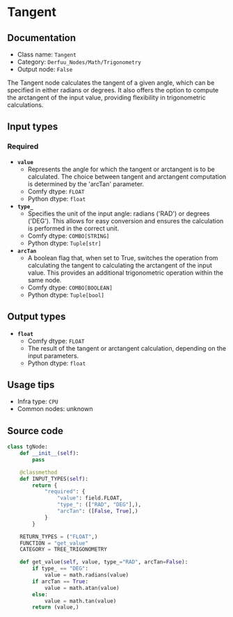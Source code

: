 # Tangent
## Documentation
- Class name: `Tangent`
- Category: `Derfuu_Nodes/Math/Trigonometry`
- Output node: `False`

The Tangent node calculates the tangent of a given angle, which can be specified in either radians or degrees. It also offers the option to compute the arctangent of the input value, providing flexibility in trigonometric calculations.
## Input types
### Required
- **`value`**
    - Represents the angle for which the tangent or arctangent is to be calculated. The choice between tangent and arctangent computation is determined by the 'arcTan' parameter.
    - Comfy dtype: `FLOAT`
    - Python dtype: `float`
- **`type_`**
    - Specifies the unit of the input angle: radians ('RAD') or degrees ('DEG'). This allows for easy conversion and ensures the calculation is performed in the correct unit.
    - Comfy dtype: `COMBO[STRING]`
    - Python dtype: `Tuple[str]`
- **`arcTan`**
    - A boolean flag that, when set to True, switches the operation from calculating the tangent to calculating the arctangent of the input value. This provides an additional trigonometric operation within the same node.
    - Comfy dtype: `COMBO[BOOLEAN]`
    - Python dtype: `Tuple[bool]`
## Output types
- **`float`**
    - Comfy dtype: `FLOAT`
    - The result of the tangent or arctangent calculation, depending on the input parameters.
    - Python dtype: `float`
## Usage tips
- Infra type: `CPU`
- Common nodes: unknown


## Source code
```python
class tgNode:
    def __init__(self):
        pass

    @classmethod
    def INPUT_TYPES(self):
        return {
            "required": {
                "value": field.FLOAT,
                "type_": (["RAD", "DEG"],),
                "arcTan": ([False, True],)
            }
        }

    RETURN_TYPES = ("FLOAT",)
    FUNCTION = "get_value"
    CATEGORY = TREE_TRIGONOMETRY

    def get_value(self, value, type_="RAD", arcTan=False):
        if type_ == "DEG":
            value = math.radians(value)
        if arcTan == True:
            value = math.atan(value)
        else:
            value = math.tan(value)
        return (value,)

```
